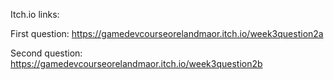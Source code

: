 Itch.io links:

First question:
https://gamedevcourseorelandmaor.itch.io/week3question2a

Second question:
https://gamedevcourseorelandmaor.itch.io/week3question2b
